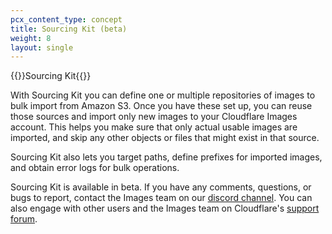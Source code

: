 ```yaml
---
pcx_content_type: concept
title: Sourcing Kit (beta)
weight: 8
layout: single
---
```


{{<beta>}}Sourcing Kit{{</beta>}}

With Sourcing Kit you can define one or multiple repositories of images to bulk import from Amazon S3. Once you have these set up, you can reuse those sources and import only new images to your Cloudflare Images account. This helps you make sure that only actual usable images are imported, and skip any other objects or files that might exist in that source. 

Sourcing Kit also lets you target paths, define prefixes for imported images, and obtain error logs for bulk operations.

Sourcing Kit is available in beta. If you have any comments, questions, or bugs to report, contact the Images team on our [discord channel](https://discord.com/channels/595317990191398933/973591562615390228). You can also engage with other users and the Images team on Cloudflare's [support forum](https://community.cloudflare.com/c/developers/images/63).